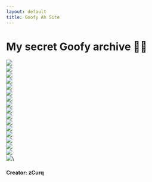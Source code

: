 ```yaml
---
layout: default
title: Goofy Ah Site
---
```


# My secret Goofy archive 🤫🤫

![](https://cdn.discordapp.com/attachments/1037778302234021920/1076594343600730202/2Q.png)\
![](https://cdn.discordapp.com/attachments/1037778302234021920/1076594388416872570/9k.png)\
![](https://cdn.discordapp.com/attachments/1037778302234021920/1076594328752881754/2Q.png)\
![](https://cdn.discordapp.com/attachments/1037778302234021920/1076594325653307572/image.png)\
![](https://cdn.discordapp.com/attachments/1037778302234021920/1076594294154080278/2Q.png)\
![](https://cdn.discordapp.com/attachments/1037778302234021920/1076594309840769174/9k.png)\
![](https://cdn.discordapp.com/attachments/1037778302234021920/1076594178873634976/images.png)\
![](https://cdn.discordapp.com/attachments/1037778302234021920/1076594142924255382/images.png)\
![](https://cdn.discordapp.com/attachments/1037778302234021920/1076594115879383120/images.png)\
![](https://cdn.discordapp.com/attachments/1037778302234021920/1076594070224371813/images.png)\
![](https://cdn.discordapp.com/attachments/1037778302234021920/1076594031959752804/images.png)\
![](https://cdn.discordapp.com/attachments/1037778302234021920/1076593949461987338/images.png)\
![](https://cdn.discordapp.com/attachments/1037778302234021920/1076593927727108146/Z.png)\
![](https://cdn.discordapp.com/attachments/1037778302234021920/1076593883586236567/images.png)\
![](https://cdn.discordapp.com/attachments/1037778302234021920/1076593857900326992/images.png)\
![](https://cdn.discordapp.com/attachments/1037778302234021920/1076593822508798043/9k.png)\
![](https://cdn.discordapp.com/attachments/1037778302234021920/1076593795417780305/2Q.png)\

#### Creator: zCurq
